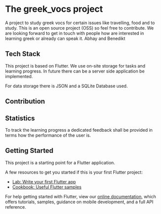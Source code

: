 # The greek_vocs project

A project to study greek vocs for certain issues like travelling, food and to study. 
This is an open source project (OSS) so feel free to contribute. 
We are looking forward to get in touch with people how are interested in learning greek or already can speak it.
Abhay and Benedikt

## Tech Stack
This project is based on Flutter. We use on-site storage for tasks and learning progress.
In future there can be a server side application be implemented.

For data storage there is JSON and a SQLite Database used.

## Contribution


## Statistics 
To track the learning progress a dedicated feedback shall be provided in terms how the performance of the user is.

## Getting Started

This project is a starting point for a Flutter application.

A few resources to get you started if this is your first Flutter project:

- [Lab: Write your first Flutter app](https://flutter.dev/docs/get-started/codelab)
- [Cookbook: Useful Flutter samples](https://flutter.dev/docs/cookbook)

For help getting started with Flutter, view our
[online documentation](https://flutter.dev/docs), which offers tutorials,
samples, guidance on mobile development, and a full API reference.
